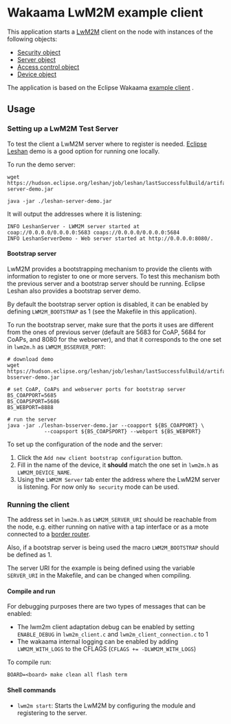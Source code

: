 # Wakaama LwM2M example client

This application starts a
[LwM2M](https://wiki.openmobilealliance.org/display/TOOL/What+is+LwM2M) client
on the node with instances of the following objects:
- [Security object](http://www.openmobilealliance.org/tech/profiles/LWM2M_Security-v1_0.xml)
- [Server object](http://www.openmobilealliance.org/tech/profiles/LWM2M_Server-v1_0.xml)
- [Access control object](http://www.openmobilealliance.org/tech/profiles/LWM2M_Access_Control-v1_0_2.xml)
- [Device object](http://www.openmobilealliance.org/tech/profiles/LWM2M_Device-v1_0_3.xml)

The application is based on the Eclipse Wakaama
[example client](https://github.com/eclipse/wakaama/tree/master/examples/client)
.

## Usage

### Setting up a LwM2M Test Server
To test the client a LwM2M server where to register is needed.
[Eclipse Leshan](https://github.com/eclipse/leshan) demo is a good option for
running one locally.

To run the demo server:
```shell
wget https://hudson.eclipse.org/leshan/job/leshan/lastSuccessfulBuild/artifact/leshan-server-demo.jar

java -jar ./leshan-server-demo.jar
```
It will output the addresses where it is listening:
```
INFO LeshanServer - LWM2M server started at coap://0.0.0.0/0.0.0.0:5683 coaps://0.0.0.0/0.0.0.0:5684
INFO LeshanServerDemo - Web server started at http://0.0.0.0:8080/.
```

#### Bootstrap server
LwM2M provides a bootstrapping mechanism to provide the clients with information
to register to one or more servers. To test this mechanism both the previous server and a bootstrap server should be running. Eclipse Leshan also provides a bootstrap server demo.

By default the bootstrap server option is disabled, it can be enabled by defining
`LWM2M_BOOTSTRAP` as 1 (see the Makefile in this application).

To run the bootstrap server, make sure that the ports it uses are different
from the ones of previous server (default are 5683 for CoAP, 5684 for CoAPs,
and 8080 for the webserver), and that it corresponds to the one set in
`lwm2m.h` as `LWM2M_BSSERVER_PORT`:
```shell
# download demo
wget https://hudson.eclipse.org/leshan/job/leshan/lastSuccessfulBuild/artifact/leshan-bsserver-demo.jar

# set CoAP, CoAPs and webserver ports for bootstrap server
BS_COAPPORT=5685
BS_COAPSPORT=5686
BS_WEBPORT=8888

# run the server
java -jar ./leshan-bsserver-demo.jar --coapport ${BS_COAPPORT} \
            --coapsport ${BS_COAPSPORT} --webport ${BS_WEBPORT}
```

To set up the configuration of the node and the server:
1. Click the `Add new client bootstrap configuration` button.
2. Fill in the name of the device, it **should** match the one set in
   `lwm2m.h` as `LWM2M_DEVICE_NAME`.
3. Using the `LWM2M Server` tab enter the address where the LwM2M server is
   listening. For now only `No security` mode can be used.

### Running the client
The address set in `lwm2m.h` as `LWM2M_SERVER_URI` should be reachable
from the node, e.g. either running on native with a tap interface or as a mote
connected to a
[border router](https://github.com/RIOT-OS/RIOT/tree/master/examples/gnrc_border_router).

Also, if a bootstrap server is being used the macro `LWM2M_BOOTSTRAP` should be
defined as 1.

The server URI for the example is being defined using the variable `SERVER_URI`
in the Makefile, and can be changed when compiling.

#### Compile and run
For debugging purposes there are two types of messages that can be enabled:
- The lwm2m client adaptation debug can be enabled by setting `ENABLE_DEBUG` in
  `lwm2m_client.c` and `lwm2m_client_connection.c` to 1
- The wakaama internal logging can be enabled by adding `LWM2M_WITH_LOGS` to the
  CFLAGS (`CFLAGS += -DLWM2M_WITH_LOGS`)

To compile run:

```shell
BOARD=<board> make clean all flash term
```

#### Shell commands
- `lwm2m start`: Starts the LwM2M by configuring the module and registering to
  the server.
